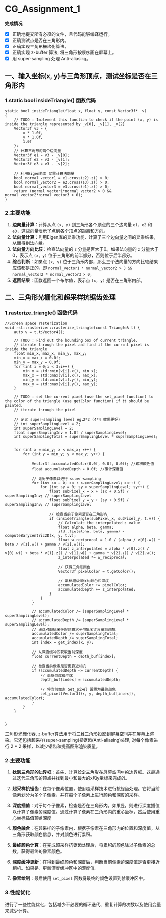 # CG_Assignment_1

**完成情况**

- [x] 正确地提交所有必须的文件，且代码能够编译运行。
- [x] 正确测试点是否在三角形内。
- [x] 正确实现三角形栅格化算法。
- [x] 正确实现 z-buffer 算法, 将三角形按顺序画在屏幕上。
- [x] 用 super-sampling 处理 Anti-aliasing。

## 一、输入坐标(x, y)与三角形顶点，测试坐标是否在三角形内

### 1.static bool insideTriangle() 函数代码

```
static bool insideTriangle(float x, float y, const Vector3f* _v)
{   
    // TODO : Implement this function to check if the point (x, y) is inside the triangle represented by _v[0], _v[1], _v[2]
    Vector3f v3 = { 
        x * 1.0f,
        y * 1.0f,
        1.0f
    };
    // 计算三角形的两个边向量
    Vector3f e1 = v3 - _v[0];
    Vector3f e2 = v3 - _v[1];
    Vector3f e3 = v3 - _v[2];

    // 利用Eigen的库 叉乘计算法向量
    bool normal_vector1 = e1.cross(e2).z() > 0;
    bool normal_vector2 = e2.cross(e3).z() > 0;
    bool normal_vector3 = e3.cross(e1).z() > 0;
    return (normal_vector1*normal_vector2 > 0 && normal_vector2*normal_vector3 > 0);
}
```

### 2.主要功能

1. **边向量计算**：计算从点 `(x, y)` 到三角形各个顶点的三个边向量 `e1`、`e2` 和 `e3`，这些向量表示了点到各个顶点的距离和方向。 
2. **法向量计算**：利用Eigen库的叉乘功能，计算了三个边向量之间的叉乘结果，从而得到法向量。 
3. **法向量方向比较**：检查法向量的 `z` 分量是否大于0。如果法向量的 `z` 分量大于0，表示点 `(x, y)` 位于三角形的前半部分，否则位于后半部分。 
4. **综合判断**：如果点 `(x, y)` 位于三角形内部，那么三个法向量的方向比较结果应该都是正的，即 `normal_vector1 * normal_vector2 > 0 && normal_vector2 * normal_vector3 > 0`。 
5. **返回结果**：函数返回一个布尔值，表示点 `(x, y)` 是否在三角形内部。

## 二、三角形光栅化和超采样抗锯齿处理

### 1.rasterize_triangle() 函数代码

```
//Screen space rasterization
void rst::rasterizer::rasterize_triangle(const Triangle& t) {
    auto v = t.toVector4();
    
    // TODO : Find out the bounding box of current triangle.
    // iterate through the pixel and find if the current pixel is inside the triangle
    float min_x, max_x, min_y, max_y;
    min_x = max_x = 0.0f;
    min_y = max_y = 0.0f;
    for (int i = 0;i < 3;i++) {
        min_x = std::min(v[i].x(), min_x);
        max_x = std::max(v[i].x(), max_x);
        min_y = std::min(v[i].y(), min_y);
        max_y = std::max(v[i].y(), max_y);
    }

    // TODO : set the current pixel (use the set_pixel function) to the color of the triangle (use getColor function) if it should be painted.
    // iterate through the pixel

    // 定义 super-sampling level eg.2*2 (4*4 效果更好)
    // int superSamplingLevel = 2;
    int superSamplingLevel = 2;
    float superSamplingInv = 1.0f / superSamplingLevel;
    int superSamplingTotal = superSamplingLevel * superSamplingLevel;


    for (int x = min_y; x < max_x; x++) {
        for (int y = min_y; y < max_y; y++) {

            Vector3f accumulatedColor(0.0f, 0.0f, 0.0f); //累积颜色值
            float accumulatedDepth = 0.0f; //累计深度值

            // 遍历子像素以进行 super-sampling
            for (int sx = 0; sx < superSamplingLevel; sx++) {
                for (int sy = 0; sy < superSamplingLevel; sy++) {
                    float subPixel_x = x + (sx + 0.5f) / superSamplingInv; // superSamplingLevel
                    float subPixel_y = y + (sy + 0.5f) / superSamplingInv; // superSamplingLevel

                    // 检查当前子像素是否在三角形内
                    if (insideTriangle(subPixel_x, subPixel_y, t.v)) {
                        // Calculate the interpolated z value
                        float alpha, beta, gamma;
                        std::tie(alpha, beta, gamma) = computeBarycentric2D(x, y, t.v);
                        float w_reciprocal = 1.0 / (alpha / v[0].w() + beta / v[1].w() + gamma / v[2].w());
                        float z_interpolated = alpha * v[0].z() / v[0].w() + beta * v[1].z() / v[1].w() + gamma * v[2].z() / v[2].w();
                        z_interpolated *= w_reciprocal;

                        // 获得三角形颜色
                        Vector3f pixelColor = t.getColor();

                        // 累积超级采样的颜色和深度
                        accumulatedColor += pixelColor;
                        accumulatedDepth += z_interpolated;
                    }
                }
            }

            // accumulatedColor /= (superSamplingLevel * superSamplingLevel);
            // accumulatedDepth /= (superSamplingLevel * superSamplingLevel);
            // 通过对超级采样的颜色求平均值来计算最终颜色
            accumulatedColor /= superSamplingTotal;
            accumulatedDepth /= superSamplingTotal;
            int index = get_index(x, y);

            // 从深度缓冲区获取当前深度
            float currentDepth = depth_buf[index];

            // 检查当前像素是否更靠近相机
            if (accumulatedDepth <= currentDepth) {
                // 更新深度缓冲区
                depth_buf[index] = accumulatedDepth;

                // 将当前像素 Set_pixel 设置为最终颜色
                set_pixel(Vector3f(x, y, depth_buf[index]), accumulatedColor);
            }
        }
    }
    

}
```



三角形光栅化器, z-buffer算法用于将三维三角形投影到屏幕空间并在屏幕上渲染。它还包括超采样(super-sampling)抗锯齿(Anti-aliasing)处理, 对每个像素进行 2 * 2 采样，以减少锯齿和提高图形渲染质量。

### 2.主要功能

1. **找到三角形的边界框**：首先，计算给定三角形在屏幕空间中的边界框。这是通过迭代三角形的顶点并找到最小和最大的x和y坐标来完成的。

2. **超采样抗锯齿**：在每个像素位置，使用超采样技术进行抗锯齿处理。它将当前像素划分为多个子像素，并在每个子像素上进行颜色和深度的采样。

3. **深度插值**：对于每个子像素，检查是否在三角形内。如果是，则进行深度插值以计算子像素的深度值。通过计算子像素在三角形内的重心坐标，然后使用重心坐标插值顶点深度

4. **颜色融合**：在超采样的子像素内，根据子像素在三角形内的位置和深度值，从三角形获取颜色信息，并对颜色进行累积。

5. **最终颜色计算**：在完成超采样抗锯齿处理后，将累积的颜色除以子像素的总数，获得最终的像素颜色。

6. **深度缓冲更新**：在得到最终颜色和深度后，判断当前像素的深度值是否更接近相机。如果是，更新深度缓冲区中的深度值。

7. **像素绘制**：最后使用 `set_pixel` 函数将最终的颜色设置到帧缓冲区中。

### 3.性能优化

​	进行了一些性能优化，包括减少不必要的循环迭代、重复计算的次数以及使用变量来减少计算。
